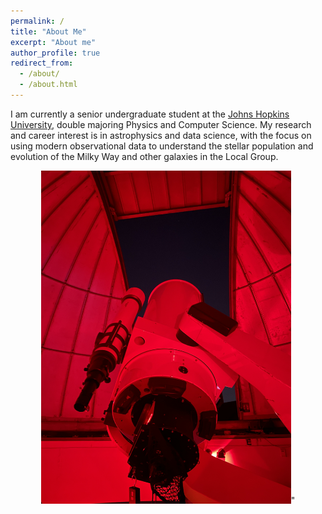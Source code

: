```yaml
---
permalink: /
title: "About Me"
excerpt: "About me"
author_profile: true
redirect_from: 
  - /about/
  - /about.html
---
```


I am currently a senior undergraduate student at the [Johns Hopkins University](https://www.jhu.edu/), double majoring Physics and Computer Science. My research and career interest is in astrophysics and data science, with the focus on using modern observational data to understand the stellar population and evolution of the Milky Way and other galaxies in the Local Group.

<p align="center" width="100%">
<img src='/images/IMG_5933.JPG' width="400">"
</p>
